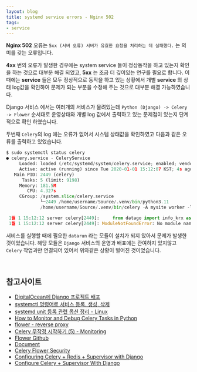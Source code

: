 ```yaml
---
layout: blog
title: systemd service errors - Nginx 502
tags:
- service
---
```


**Nginx 502** 오류는 `5xx (서버 오류) 서버가 유효한 요청을 처리하는 데 실패했다.` 는 의미를 갖는 오류입니다.

**4xx** 번의 오류가 발생한 경우에는 system service 들이 정상동작을 하고 있는지 확인을 하는 것으로 대부분 해결 되었고, **5xx** 는 조금 더 깊이있는 연구를 필요로 합니다. 이때에는 **service** 들은 모두 정상적으로 동작을 하고 있는 상황에서 개별 **service** 의 상태 log값을 확인하여 문제가 되는 부분을 수정해 주는 것으로 대부분 해결 가능하였습니다.

Django 서비스 에서는 여러개의 서비스가 물려있는데 `Python (Django) -> Celery -> Flower` 순서대로 운영상태와 개별 log 값에서 출력하고 있는 문제점이 있는지 단계적으로 확인 하였습니다.

두번째 `Celery`의 log 에는 오류가 없어서 시스템 상태값을 확인하였고 다음과 같은 오류를 출력하고 있었습니다.
```python
$ sudo systemctl status celery            
● celery.service - CeleryService
     Loaded: loaded (/etc/systemd/system/celery.service; enabled; vendor preset: enabled)
     Active: active (running) since Tue 2020-01-01 15:12:07 KST; 4s ago
   Main PID: 2449 (celery)
      Tasks: 5 (limit: 9198)
     Memory: 181.5M
        CPU: 4.327s
     CGroup: /system.slice/celery.service
             └─2449 /home/username/Source/.venv/bin/python3.11 
             /home/username/Source/.venv/bin/celery -A mysite worker -l info -P threads

 1월 1 15:12:12 server celery[2449]:     from datago import info_krx as info_datago_krx
 1월 1 15:12:12 server celery[2449]: ModuleNotFoundError: No module named 'datarun'
```

서비스를 실행할 때에 필요한 `datarun` 라는 모듈이 설치가 되지 았아서 문제가 발생한 것이었습니다. 해당 모듈은 `Django` 서비스의 운영과 배표에는 관여하지 있지않고 `Celery` 작업과만 연결되어 있어서 위와같은 상황이 벌어진 것이었습니다.

<br/>

## 참고사이트
- [DigitalOcean에 Django 프로젝트 배포](https://windybay.net/post/12/)
- [systemctl 명령어로 서비스 등록, 생성, 삭제](https://iseunghan.tistory.com/394)
- [systemd unit 등록 관련 옵션 정리 - Linux](https://fmd1225.tistory.com/93)
- [How to Monitor and Debug Celery Tasks in Python](https://anovin.mk/tutorial/how-to-monitor-and-debug-celery-tasks-in-python/)
- [flower - reverse proxy](https://flower.readthedocs.io/en/latest/reverse-proxy.html)
- [Celery 무작정 시작하기 (5) - Monitoring](https://heodolf.tistory.com/73)
- [Flower Github](https://github.com/mher/flower)
- [Document](https://flower.readthedocs.io/en/latest/reverse-proxy.html?highlight=nginx#running-behind-reverse-proxy)
- [Celery Flower Security](https://www.appsloveworld.com/django/100/3/celery-flower-security-in-production)
- [Configuring Celery + Redis + Supervisor with Django](https://gist.github.com/hamzaakhtar953/2197681306bf8417c4d1a5e2b8e4eaef)
- [Configure Celery + Supervisor With Django](https://gist.github.com/mau21mau/9371a95b7c14ddf7000c1827b7693801)
